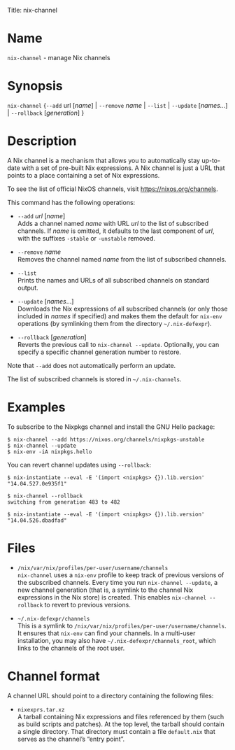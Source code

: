Title: nix-channel

# Name

`nix-channel` - manage Nix channels

# Synopsis

`nix-channel` {`--add` url [*name*] | `--remove` *name* | `--list` | `--update` [*names…*] | `--rollback` [*generation*] }

# Description

A Nix channel is a mechanism that allows you to automatically stay
up-to-date with a set of pre-built Nix expressions. A Nix channel is
just a URL that points to a place containing a set of Nix expressions.

To see the list of official NixOS channels, visit
<https://nixos.org/channels>.

This command has the following operations:

  - `--add` *url* \[*name*\]  
    Adds a channel named *name* with URL *url* to the list of subscribed
    channels. If *name* is omitted, it defaults to the last component of
    *url*, with the suffixes `-stable` or `-unstable` removed.

  - `--remove` *name*  
    Removes the channel named *name* from the list of subscribed
    channels.

  - `--list`  
    Prints the names and URLs of all subscribed channels on standard
    output.

  - `--update` \[*names*…\]  
    Downloads the Nix expressions of all subscribed channels (or only
    those included in *names* if specified) and makes them the default
    for `nix-env` operations (by symlinking them from the directory
    `~/.nix-defexpr`).

  - `--rollback` \[*generation*\]  
    Reverts the previous call to `nix-channel
                    --update`. Optionally, you can specify a specific channel generation
    number to restore.

Note that `--add` does not automatically perform an update.

The list of subscribed channels is stored in `~/.nix-channels`.

# Examples

To subscribe to the Nixpkgs channel and install the GNU Hello package:

    $ nix-channel --add https://nixos.org/channels/nixpkgs-unstable
    $ nix-channel --update
    $ nix-env -iA nixpkgs.hello

You can revert channel updates using `--rollback`:

    $ nix-instantiate --eval -E '(import <nixpkgs> {}).lib.version'
    "14.04.527.0e935f1"

    $ nix-channel --rollback
    switching from generation 483 to 482

    $ nix-instantiate --eval -E '(import <nixpkgs> {}).lib.version'
    "14.04.526.dbadfad"

# Files

  - `/nix/var/nix/profiles/per-user/username/channels`  
    `nix-channel` uses a `nix-env` profile to keep track of previous
    versions of the subscribed channels. Every time you run `nix-channel
    --update`, a new channel generation (that is, a symlink to the
    channel Nix expressions in the Nix store) is created. This enables
    `nix-channel --rollback` to revert to previous versions.

  - `~/.nix-defexpr/channels`  
    This is a symlink to
    `/nix/var/nix/profiles/per-user/username/channels`. It ensures that
    `nix-env` can find your channels. In a multi-user installation, you
    may also have `~/.nix-defexpr/channels_root`, which links to the
    channels of the root user.

# Channel format

A channel URL should point to a directory containing the following
files:

  - `nixexprs.tar.xz`  
    A tarball containing Nix expressions and files referenced by them
    (such as build scripts and patches). At the top level, the tarball
    should contain a single directory. That directory must contain a
    file `default.nix` that serves as the channel’s “entry point”.

